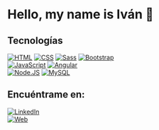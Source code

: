 # Hello, my name is Iván 👋


## Tecnologías

[![HTML](https://img.shields.io/badge/HTML-FA7343?style=for-the-badge&logo=html5&logoColor=white&labelColor=101010)]()
[![CSS](https://img.shields.io/badge/CSS-2465f1?style=for-the-badge&logo=css3&logoColor=white&labelColor=101010)]()
[![Sass](https://img.shields.io/badge/Sass-cc6699?style=for-the-badge&logo=Sass3&logoColor=white&labelColor=101010)]()
[![Bootstrap](https://img.shields.io/badge/Bootstrap-563d7c?style=for-the-badge&logo=bootstrap3&logoColor=white&labelColor=101010)]()
</br>
[![JavaScript](https://img.shields.io/badge/JavaScript-F7DF1E?style=for-the-badge&logo=javascript&logoColor=white&labelColor=101010)]()
[![Angular](https://img.shields.io/badge/Angular-dd0031?style=for-the-badge&logo=angular&logoColor=white&labelColor=101010)]()
</br>
[![Node.JS](https://img.shields.io/badge/Node.JS-339933?style=for-the-badge&logo=node.js&logoColor=white&labelColor=101010)]()
[![MySQL](https://img.shields.io/badge/MySQL-4479A1?style=for-the-badge&logo=mysql&logoColor=white&labelColor=101010)]()

## Encuéntrame en:

[![LinkedIn](https://img.shields.io/badge/LinkedIn-iván_pizarroso_álvarez?style=for-the-badge&logo=linkedin&logoColor=white&labelColor=101010)](https://www.linkedin.com/in/iván-pizarroso-álvarez)
</br>
[![Web](https://img.shields.io/badge/Web-ivanpizarroso.com-14a1f0?style=for-the-badge&logo=dev.to&logoColor=white&labelColor=101010)](https://ivanpizarroso.com) 
